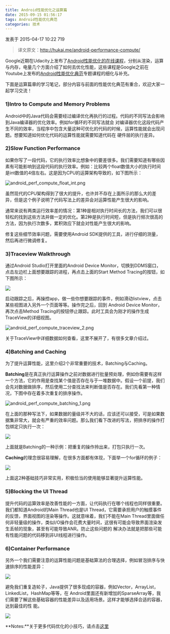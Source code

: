 ```yaml
---
title: Android性能优化之运算篇
date: 2015-09-15 01:56:17
tags: Android性能优化典范
categories: 技术
---
```


发表于 2015-04-17 10:22 719

> 译文原文：<http://hukai.me/android-performance-compute/>

Google近期在Udacity上发布了[Android性能优化的在线课程](https://www.udacity.com/course/ud825)，分别从渲染，运算与内存，电量几个方面介绍了如何去优化性能，这些课程是Google之前在Youtube上发布的[Android性能优化典范](http://hukai.me/android-performance-patterns/)专题课程的细化与补充。

下面是运算篇章的学习笔记，部分内容与前面的性能优化典范有重合，欢迎大家一起学习交流！

### 1)Intro to Compute and Memory Problems

Android中的Java代码会需要经过编译优化再执行的过程。代码的不同写法会影响到Java编译器的优化效率。例如for循环的不同写法就会 对编译器优化这段代码产生不同的效率，当程序中包含大量这种可优化的代码的时候，运算性能就会出现问题。想要知道如何优化代码的运算性能就需要知道代码在 硬件层的执行差异。

### 2)Slow Function Performance

如果你写了一段代码，它的执行效率比想象中的要差很多。我们需要知道有哪些因素有可能影响到这段代码的执行效率。例如：比较两个float数值大小的执行时间是int数值的4倍左右。这是因为CPU的运算架构导致的，如下图所示：

![android\_perf\_compute\_float\_int.png](resources/26DE8956F9E668558A7EB6E90AF8B425.jpg "1429236907148846.png")

虽然现代的CPU架构得到了很大的提升，也许并不存在上面所示的那么大的差异，但是这个例子说明了代码写法上的差异会对运算性能产生很大的影响。

通常来说有两类运行效率差的情况：第1种是相对执行时间长的方法，我们可以很轻松的找到这些方法并做一定的优化。第2种是执行时间短，但是执行频次很高的方法，因为执行次数多，累积效应下就会对性能产生很大的影响。

修复这些细节效率问题，需要使用Android SDK提供的工具，进行仔细的测量，然后再进行微调修复。

### 3)Traceview Walkthrough
<!--more-->
通过Android Studio打开里面的Android Device Monitor，切换到DDMS窗口，点击左边栏上面想要跟踪的进程，再点击上面的Start Method Tracing的按钮，如下图所示：

![](resources/5850889DE961ACC70DADCF419181CE4D.jpg)

启动跟踪之后，再操控app，做一些你想要跟踪的事件，例如滑动listview，点击某些视图进入另外一个页面等等。操作完之后，回到 Android Device Monitor，再次点击Method Tracing的按钮停止跟踪。此时工具会为刚才的操作生成TraceView的详细视图。

![android\_perf\_compute\_traceview\_2.png](resources/0E861A0828B150098542F1499CBF3511.jpg "1429236990144974.png")

关于TraceView中详细数据如何查看，这里不展开了，有很多文章介绍过。

### 4)Batching and Caching

为了提升运算性能，这里介绍2个非常重要的技术，Batching与Caching。

**Batching**是在真正执行运算操作之前对数据进行批量预处理，例如你需要有这样一个方法，它的作用是查找某个值是否存在与于一堆数据中。假设一个前提，我们会先对数据做排序，然后使用二分查找法来判断值是否存在。我们先看第一种情况，下图中存在着多次重复的排序操作。

![android\_perf\_compute\_batching\_1.png](resources/7C5EACFFEF4568323DAD959E3248497C.jpg "1429237081552872.png")

在上面的那种写法下，如果数据的量级并不大的话，应该还可以接受，可是如果数据集非常大，就会有严重的效率问题。那么我们看下改进的写法，把排序的操作打包绑定只执行一次：

![](resources/DFA517554BAB712A83A936802C1C43AB.jpg)

上面就是Batching的一种示例：把重复的操作拎出来，打包只执行一次。

**Caching**的理念很容易理解，在很多方面都有体现，下面举一个for循环的例子：

![](resources/2F278D417FC0D9CF737D00FE1E8E4927.jpg)

上面这2种基础技巧非常实用，积极恰当的使用能够显著提升运算性能。

### 5)Blocking the UI Thread

提升代码的运算效率是改善性能的一方面，让代码执行在哪个线程也同样很重要。我们都知道Android的Main Thread也是UI Thread，它需要承担用户的触摸事件的反馈，界面视图的渲染等操作。这就意味着，我们不能在Main Thread里面做任何非轻量级的操作，类似I/O操作会花费大量时间，这很有可能会导致界面渲染发生丢帧的现象，甚至有可能导致ANR。防止这些问题的 解决办法就是把那些可能有性能问题的代码移到非UI线程进行操作。

### 6)Container Performance

另外一个我们需要注意的运算性能问题是基础算法的合理选择，例如冒泡排序与快速排序的性能差异：

![](resources/EFDF8E10F6C730AD29BD064B233893BE.jpg)

避免我们重复造轮子，Java提供了很多现成的容器，例如Vector，ArrayList，LinkedList，HashMap等等，在 Android里面还有新增加的SparseArray等，我们需要了解这些基础容器的性能差异以及适用场景。这样才能够选择合适的容器，达到最佳的性 能。

![](resources/8FACEF169C709EA5EC19762B08090231.jpg)

**Notes:**关于更多代码优化的小技巧，请点击[这里](http://hukai.me/android-training-performance-tips/)